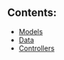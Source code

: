 ## Contents:

- [Models](DotNet/Content/Models.md)
- [Data](DotNet/Content/Data.md)
- [Controllers](DotNet/Content/Controllers.md)

